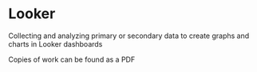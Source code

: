 # Looker
Collecting and analyzing primary or secondary data to create graphs and charts in Looker dashboards

Copies of work can be found as a PDF
